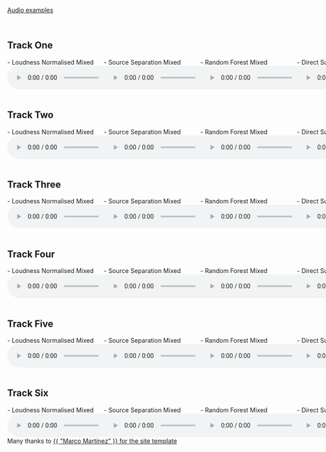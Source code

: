 [Audio examples](https://djmoffat.github.io/MachineLearningDrumGainMixing/) 


&nbsp;
## Track One
<div id="contentBox" style="margin:0px auto; width:220%">
<div id="column1" style="float:left; margin:0; width:20%;">
- Loudness Normalised Mixed <br />
<audio controls="controls">
<source src="media/1_039_phrase_disco_complex_slow_sticks_norm.wav" type="audio/wav" />
</audio>
</div>

<div id="column2" style="float:left; margin:0; width:20%;">
- Source Separation Mixed <br />
<audio controls="controls">
<source src="media/1_039_phrase_disco_complex_slow_sticks_bss.wav" type="audio/wav" />
</audio>
</div>

<div id="column3" style="float:left; margin:0; width:20%;">
- Random Forest Mixed <br />
<audio controls="controls">
<source src="media/1_039_phrase_disco_complex_slow_sticks_RF.wav" type="audio/wav" />
</audio>
</div>

<div id="column4" style="float:left; margin:0; width:20%;">
- Direct Sum <br />
<audio controls="controls">
<source src="media/1_039_phrase_disco_complex_slow_sticks_sum.wav" type="audio/wav" />
</audio>
</div>

<div id="column5" style="float:left; margin:0; width:20%;">
- Human Engineer Mixed <br />
<audio controls="controls">
<source src="media/1_039_phrase_disco_complex_slow_sticks_dry2.wav" type="audio/wav" />
</audio>
</div>
</div>

&nbsp;
## Track Two

<div id="contentBox" style="margin:0px auto; width:220%">
<div id="column1" style="float:left; margin:0; width:20%;">
- Loudness Normalised Mixed <br />
<audio controls="controls">
<source src="media/1_070_phrase_shuffle-blues_complex_medium_brushes_norm.wav" type="audio/wav" />
</audio>
</div>

<div id="column2" style="float:left; margin:0; width:20%;">
- Source Separation Mixed <br />
<audio controls="controls">
<source src="media/1_070_phrase_shuffle-blues_complex_medium_brushes_bss.wav" type="audio/wav" />
</audio>
</div>

<div id="column3" style="float:left; margin:0; width:20%;">
- Random Forest Mixed <br />
<audio controls="controls">
<source src="media/1_070_phrase_shuffle-blues_complex_medium_brushes_RF.wav" type="audio/wav" />
</audio>
</div>

<div id="column4" style="float:left; margin:0; width:20%;">
- Direct Sum <br />
<audio controls="controls">
<source src="media/1_070_phrase_shuffle-blues_complex_medium_brushes_sum.wav" type="audio/wav" />
</audio>
</div>

<div id="column5" style="float:left; margin:0; width:20%;">
- Human Engineer Mixed <br />
<audio controls="controls">
<source src="media/1_070_phrase_shuffle-blues_complex_medium_brushes_dry2.wav" type="audio/wav" />
</audio>
</div>
</div>


&nbsp;
## Track Three
<div id="contentBox" style="margin:0px auto; width:220%">
<div id="column1" style="float:left; margin:0; width:20%;">
- Loudness Normalised Mixed <br />
<audio controls="controls">
<source src="media/2_048_phrase_rock_complex_medium_sticks_norm.wav" type="audio/wav" />
</audio>
</div>

<div id="column1" style="float:left; margin:0; width:20%;">
- Source Separation Mixed <br />
<audio controls="controls">
<source src="media/2_048_phrase_rock_complex_medium_sticks_bss.wav" type="audio/wav" />
</audio>
</div>

<div id="column1" style="float:left; margin:0; width:20%;">
- Random Forest Mixed <br />
<audio controls="controls">
<source src="media/2_048_phrase_rock_complex_medium_sticks_RF.wav" type="audio/wav" />
</audio>
</div>

<div id="column1" style="float:left; margin:0; width:20%;">
- Direct Sum <br />
<audio controls="controls">
<source src="media/2_048_phrase_rock_complex_medium_sticks_sum.wav" type="audio/wav" />
</audio>
</div>

<div id="column1" style="float:left; margin:0; width:20%;">
- Human Engineer Mixed <br />
<audio controls="controls">
<source src="media/2_048_phrase_rock_complex_medium_sticks_dry2.wav" type="audio/wav" />
</audio>
</div>
</div>

&nbsp;
## Track Four
<div id="contentBox" style="margin:0px auto; width:220%">
<div id="column1" style="float:left; margin:0; width:20%;">
- Loudness Normalised Mixed <br />
<audio controls="controls">
<source src="media/2_071_phrase_shuffle-blues_simple_fast_sticks_norm.wav" type="audio/wav" />
</audio>
</div>

<div id="column1" style="float:left; margin:0; width:20%;">
- Source Separation Mixed <br />
<audio controls="controls">
<source src="media/2_071_phrase_shuffle-blues_simple_fast_sticks_bss.wav" type="audio/wav" />
</audio>
</div>

<div id="column1" style="float:left; margin:0; width:20%;">
- Random Forest Mixed <br />
<audio controls="controls">
<source src="media/2_071_phrase_shuffle-blues_simple_fast_sticks_RF.wav" type="audio/wav" />
</audio>
</div>

<div id="column1" style="float:left; margin:0; width:20%;">
- Direct Sum <br />
<audio controls="controls">
<source src="media/2_071_phrase_shuffle-blues_simple_fast_sticks_sum.wav" type="audio/wav" />
</audio>
</div>

<div id="column1" style="float:left; margin:0; width:20%;">
- Human Engineer Mixed <br />
<audio controls="controls">
<source src="media/2_071_phrase_shuffle-blues_simple_fast_sticks_dry2.wav" type="audio/wav" />
</audio>
</div>
</div>


&nbsp;
## Track Five
<div id="contentBox" style="margin:0px auto; width:220%">
<div id="column1" style="float:left; margin:0; width:20%;">
- Loudness Normalised Mixed <br />
<audio controls="controls">
<source src="media/3_060_phrase_disco_complex_fast_sticks_norm.wav" type="audio/wav" />
</audio>
</div>

<div id="column1" style="float:left; margin:0; width:20%;">
- Source Separation Mixed <br />
<audio controls="controls">
<source src="media/3_060_phrase_disco_complex_fast_sticks_bss.wav" type="audio/wav" />
</audio>
</div>

<div id="column1" style="float:left; margin:0; width:20%;">
- Random Forest Mixed <br />
<audio controls="controls">
<source src="media/3_060_phrase_disco_complex_fast_sticks_RF.wav" type="audio/wav" />
</audio>
</div>

<div id="column1" style="float:left; margin:0; width:20%;">
- Direct Sum <br />
<audio controls="controls">
<source src="media/3_060_phrase_disco_complex_fast_sticks_sum.wav" type="audio/wav" />
</audio>
</div>

<div id="column1" style="float:left; margin:0; width:20%;">
- Human Engineer Mixed <br />
<audio controls="controls">
<source src="media/3_060_phrase_disco_complex_fast_sticks_dry2.wav" type="audio/wav" />
</audio>
</div>
</div>


&nbsp;
## Track Six

<div id="contentBox" style="margin:0px auto; width:220%">
<div id="column1" style="float:left; margin:0; width:20%;">
- Loudness Normalised Mixed <br />
<audio controls="controls">
<source src="media/3_071_phrase_afro-samba_complex_medium_sticks_norm.wav" type="audio/wav" />
</audio>
</div>

<div id="column1" style="float:left; margin:0; width:20%;">
- Source Separation Mixed <br />
<audio controls="controls">
<source src="media/3_071_phrase_afro-samba_complex_medium_sticks_bss.wav" type="audio/wav" />
</audio>
</div>

<div id="column1" style="float:left; margin:0; width:20%;">
- Random Forest Mixed <br />
<audio controls="controls">
<source src="media/3_071_phrase_afro-samba_complex_medium_sticks_RF.wav" type="audio/wav" />
</audio>
</div>

<div id="column1" style="float:left; margin:0; width:20%;">
- Direct Sum <br />
<audio controls="controls">
<source src="media/3_071_phrase_afro-samba_complex_medium_sticks_sum.wav" type="audio/wav" />
</audio>
</div>

<div id="column1" style="float:left; margin:0; width:20%;">
- Human Engineer Mixed <br />
<audio controls="controls">
<source src="media/3_071_phrase_afro-samba_complex_medium_sticks_dry2.wav" type="audio/wav" />
</audio>
</div>
</div>

<!-- &nbsp;
### Citation
>@inproceedings{martinez2019modeling,<br />
>   title={Modeling of nonlinear audio effects with end-to-end deep neural networks},<br />
>   author={Mart\'{i}nez Ram\'{i}rez, Marco A. and Reiss, Joshua D.},<br />
>   booktitle={IEEE International Conference on Acoustics, Speech, and Signal Processing (ICASSP)},<br />
>   month = {May},<br />
>   year = {2019},<br />
>   location = {Brighton, UK}<br />
>}<br /> -->

Many thanks to <a href="https://m-marco.com">{{ "Marco Martínez" }} for the site template
